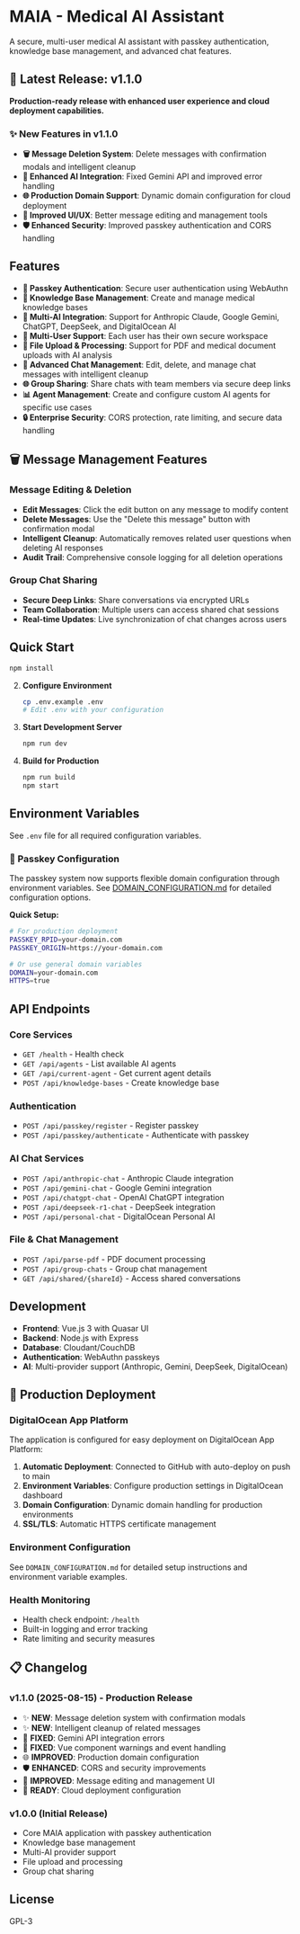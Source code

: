# MAIA - Medical AI Assistant

A secure, multi-user medical AI assistant with passkey authentication, knowledge base management, and advanced chat features.

## 🎉 Latest Release: v1.1.0

**Production-ready release with enhanced user experience and cloud deployment capabilities.**

### ✨ New Features in v1.1.0
- **🗑️ Message Deletion System**: Delete messages with confirmation modals and intelligent cleanup
- **🔧 Enhanced AI Integration**: Fixed Gemini API and improved error handling
- **🌐 Production Domain Support**: Dynamic domain configuration for cloud deployment
- **📱 Improved UI/UX**: Better message editing and management tools
- **🛡️ Enhanced Security**: Improved passkey authentication and CORS handling

## Features

- **🔐 Passkey Authentication**: Secure user authentication using WebAuthn
- **🧠 Knowledge Base Management**: Create and manage medical knowledge bases
- **🤖 Multi-AI Integration**: Support for Anthropic Claude, Google Gemini, ChatGPT, DeepSeek, and DigitalOcean AI
- **👥 Multi-User Support**: Each user has their own secure workspace
- **📁 File Upload & Processing**: Support for PDF and medical document uploads with AI analysis
- **💬 Advanced Chat Management**: Edit, delete, and manage chat messages with intelligent cleanup
- **🌐 Group Sharing**: Share chats with team members via secure deep links
- **📊 Agent Management**: Create and configure custom AI agents for specific use cases
- **🔒 Enterprise Security**: CORS protection, rate limiting, and secure data handling

## 🗑️ Message Management Features

### Message Editing & Deletion
- **Edit Messages**: Click the edit button on any message to modify content
- **Delete Messages**: Use the "Delete this message" button with confirmation modal
- **Intelligent Cleanup**: Automatically removes related user questions when deleting AI responses
- **Audit Trail**: Comprehensive console logging for all deletion operations

### Group Chat Sharing
- **Secure Deep Links**: Share conversations via encrypted URLs
- **Team Collaboration**: Multiple users can access shared chat sessions
- **Real-time Updates**: Live synchronization of chat changes across users

## Quick Start

   ```bash
   npm install
   ```

2. **Configure Environment**

   ```bash
   cp .env.example .env
   # Edit .env with your configuration
   ```

3. **Start Development Server**

   ```bash
   npm run dev
   ```

4. **Build for Production**
   ```bash
   npm run build
   npm start
   ```

## Environment Variables

See `.env` file for all required configuration variables.

### 🔐 Passkey Configuration

The passkey system now supports flexible domain configuration through environment variables. See [DOMAIN_CONFIGURATION.md](./DOMAIN_CONFIGURATION.md) for detailed configuration options.

**Quick Setup:**
```bash
# For production deployment
PASSKEY_RPID=your-domain.com
PASSKEY_ORIGIN=https://your-domain.com

# Or use general domain variables
DOMAIN=your-domain.com
HTTPS=true
```

## API Endpoints

### Core Services
- `GET /health` - Health check
- `GET /api/agents` - List available AI agents
- `GET /api/current-agent` - Get current agent details
- `POST /api/knowledge-bases` - Create knowledge base

### Authentication
- `POST /api/passkey/register` - Register passkey
- `POST /api/passkey/authenticate` - Authenticate with passkey

### AI Chat Services
- `POST /api/anthropic-chat` - Anthropic Claude integration
- `POST /api/gemini-chat` - Google Gemini integration
- `POST /api/chatgpt-chat` - OpenAI ChatGPT integration
- `POST /api/deepseek-r1-chat` - DeepSeek integration
- `POST /api/personal-chat` - DigitalOcean Personal AI

### File & Chat Management
- `POST /api/parse-pdf` - PDF document processing
- `POST /api/group-chats` - Group chat management
- `GET /api/shared/{shareId}` - Access shared conversations

## Development

- **Frontend**: Vue.js 3 with Quasar UI
- **Backend**: Node.js with Express
- **Database**: Cloudant/CouchDB
- **Authentication**: WebAuthn passkeys
- **AI**: Multi-provider support (Anthropic, Gemini, DeepSeek, DigitalOcean)

## 🚀 Production Deployment

### DigitalOcean App Platform
The application is configured for easy deployment on DigitalOcean App Platform:

1. **Automatic Deployment**: Connected to GitHub with auto-deploy on push to main
2. **Environment Variables**: Configure production settings in DigitalOcean dashboard
3. **Domain Configuration**: Dynamic domain handling for production environments
4. **SSL/TLS**: Automatic HTTPS certificate management

### Environment Configuration
See `DOMAIN_CONFIGURATION.md` for detailed setup instructions and environment variable examples.

### Health Monitoring
- Health check endpoint: `/health`
- Built-in logging and error tracking
- Rate limiting and security measures

## 📋 Changelog

### v1.1.0 (2025-08-15) - Production Release
- ✨ **NEW**: Message deletion system with confirmation modals
- ✨ **NEW**: Intelligent cleanup of related messages
- 🔧 **FIXED**: Gemini API integration errors
- 🔧 **FIXED**: Vue component warnings and event handling
- 🌐 **IMPROVED**: Production domain configuration
- 🛡️ **ENHANCED**: CORS and security improvements
- 📱 **IMPROVED**: Message editing and management UI
- 🚀 **READY**: Cloud deployment configuration

### v1.0.0 (Initial Release)
- Core MAIA application with passkey authentication
- Knowledge base management
- Multi-AI provider support
- File upload and processing
- Group chat sharing

## License

GPL-3
